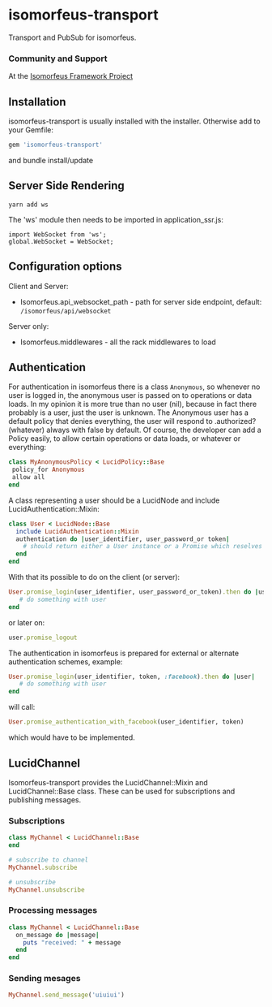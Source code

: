 # isomorfeus-transport

Transport and PubSub for isomorfeus.

### Community and Support
At the [Isomorfeus Framework Project](http://isomorfeus.com) 

## Installation
isomorfeus-transport is usually installed with the installer.
Otherwise add to your Gemfile:
```ruby
gem 'isomorfeus-transport'
```
and bundle install/update

## Server Side Rendering
`yarn add ws`

The 'ws' module then needs to be imported in application_ssr.js:
```
import WebSocket from 'ws';
global.WebSocket = WebSocket;
```

## Configuration options

Client and Server:
- Isomorfeus.api_websocket_path - path for server side endpoint, default: `/isomorfeus/api/websocket`

Server only:
- Isomorfeus.middlewares - all the rack middlewares to load

## Authentication

For authentication in isomorfeus there is a class `Anonymous`, so whenever no user is logged in, the anonymous user is passed on to operations or data loads. In my opinion it is more true than no user (nil), because in fact there probably is a user, just the user is unknown. The Anonymous user has a default policy that denies everything, the user will respond to .authorized?(whatever) always with false by default.
Of  course, the developer can add a Policy easily, to allow certain operations or data loads, or whatever or everything:
```ruby
class MyAnonymousPolicy < LucidPolicy::Base
 policy_for Anonymous
 allow all
end
```

A class representing a user should be a LucidNode and include LucidAuthentication::Mixin:
```ruby
class User < LucidNode::Base
  include LucidAuthentication::Mixin
  authentication do |user_identifier, user_password_or token|
    # should return either a User instance or a Promise which reselves to a User instance
  end
end
```
With that its possible to do on the client (or server):
```ruby
User.promise_login(user_identifier, user_password_or_token).then do |user|
   # do something with user
end
```
or later on:
```ruby
user.promise_logout
```
The authentication in isomorfeus is prepared for external or alternate authentication schemes, example:
```ruby
User.promise_login(user_identifier, token, :facebook).then do |user|
   # do something with user
end
```
will call:
```ruby
User.promise_authentication_with_facebook(user_identifier, token)
```
which would have to be implemented.

## LucidChannel

Isomorfeus-transport provides the LucidChannel::Mixin and LucidChannel::Base class.
These can be used for subscriptions and publishing messages.

### Subscriptions
```ruby
class MyChannel < LucidChannel::Base
end

# subscribe to channel
MyChannel.subscribe

# unsubscribe
MyChannel.unsubscribe
```

### Processing messages
```ruby
class MyChannel < LucidChannel::Base
  on_message do |message|
    puts "received: " + message
  end
end
```

### Sending mesages
```ruby
MyChannel.send_message('uiuiui')
```
